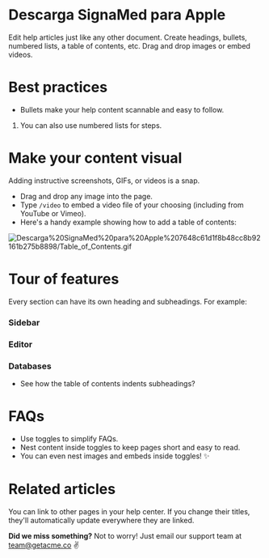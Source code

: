 # Descarga SignaMed para Apple

Edit help articles just like any other document. Create headings, bullets, numbered lists, a table of contents, etc. Drag and drop images or embed videos.

# Best practices

- Bullets make your help content scannable and easy to follow.
1. You can also use numbered lists for steps.

# Make your content visual

Adding instructive screenshots, GIFs, or videos is a snap. 

- Drag and drop any image into the page.
- Type `/video` to embed a video file of your choosing (including from YouTube or Vimeo).
- Here's a handy example showing how to add a table of contents:

![Descarga%20SignaMed%20para%20Apple%207648c61d1f8b48cc8b92161b275b8898/Table_of_Contents.gif](Descarga%20SignaMed%20para%20Apple%207648c61d1f8b48cc8b92161b275b8898/Table_of_Contents.gif)

# Tour of features

Every section can have its own heading and subheadings. For example:

### Sidebar

### Editor

### Databases

- See how the table of contents indents subheadings?

# FAQs

- Use toggles to simplify FAQs.
- Nest content inside toggles to keep pages short and easy to read.
- You can even nest images and embeds inside toggles! ✨

# Related articles

You can link to other pages in your help center. If you change their titles, they'll automatically update everywhere they are linked.

**Did we miss something?**
Not to worry! Just email our support team at [team@getacme.co](mailto:team@getacme.co) ✌️